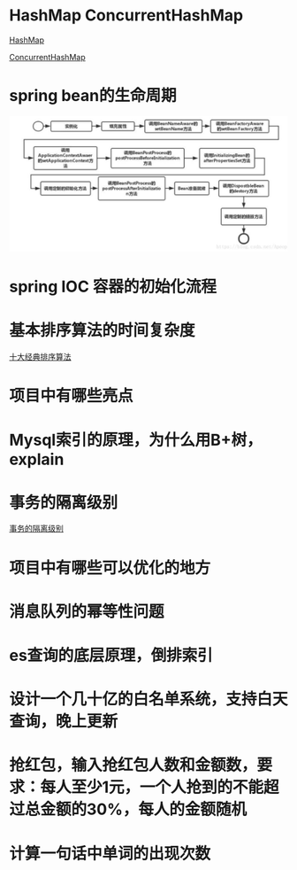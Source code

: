 # HashMap ConcurrentHashMap

 [HashMap](/java基础/java集合.md#hashmap)

 [ConcurrentHashMap](/java基础/java集合.md#concurrenthashmap)

# spring bean的生命周期

 ![](img/2022-06-05-12-08-11.png)

# spring IOC 容器的初始化流程



# 基本排序算法的时间复杂度

 [十大经典排序算法](https://www.runoob.com/w3cnote/ten-sorting-algorithm.html)
   
# 项目中有哪些亮点

# Mysql索引的原理，为什么用B+树， explain 

# 事务的隔离级别
 
 [事务的隔离级别](/数据库/事务.md#隔离级别)

# 项目中有哪些可以优化的地方

# 消息队列的幂等性问题

# es查询的底层原理，倒排索引

# 设计一个几十亿的白名单系统，支持白天查询，晚上更新

# 抢红包，输入抢红包人数和金额数，要求：每人至少1元，一个人抢到的不能超过总金额的30%，每人的金额随机

# 计算一句话中单词的出现次数

